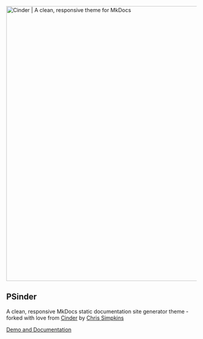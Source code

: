<a href="http://sourcefoundry.org/cinder/"><img src="img/header.png" alt="Cinder | A clean, responsive theme for MkDocs" width="728"></a>

## PSinder

A clean, responsive MkDocs static documentation site generator theme -forked with love from [Cinder](https://github.com/chrissimpkins/cinder) by [Chris Simpkins](https://twitter.com/csimpkins)

[Demo and Documentation](michaeltlombardi.github.io/mkdocs-psinder)

